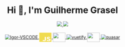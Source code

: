 <h1 align="center">Hi 👋, I'm Guilherme Grasel</h1>

<div align="center">
  <a href="https://github.com/guigrasel">
  <img height="200em" src="https://github-readme-stats.vercel.app/api?username=guigrasel&show_icons=true&theme=white&&count_private=true"/>
  <img  src="https://github-readme-stats.vercel.app/api/wakatime?username=guigrasel" />
</div>

  <div align="center"><br>
  <img align="center" alt="Igor-VSCODE" height="30" width="40" src="https://cdn.jsdelivr.net/gh/devicons/devicon/icons/vscode/vscode-original.svg" />
  <img align="center"  height="30" width="40" src="https://raw.githubusercontent.com/devicons/devicon/master/icons/javascript/javascript-plain.svg">
    <img align="center"  height="30" width="40"  src="https://cdn.jsdelivr.net/gh/devicons/devicon/icons/git/git-original-wordmark.svg" />
    <img align="center" src="https://bestofjs.org/logos/vuetify.svg" alt="vuetify" width="40" height="30"/>
   <img align="center"  height="30" width="40" src="https://cdn.jsdelivr.net/gh/devicons/devicon/icons/vuejs/vuejs-original-wordmark.svg" />
    <img align="center" src="https://cdn.quasar.dev/logo/svg/quasar-logo.svg" alt="quasar" width="28" height="28"/>
</div>

